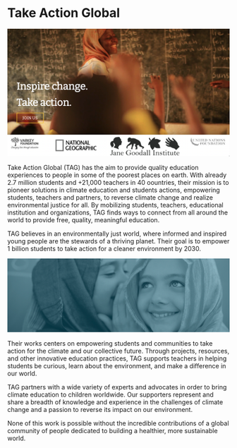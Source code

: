 # Take Action Global

![](img/tag.png)

Take Action Global (TAG) has the aim to provide quality education experiences to people in some of the poorest places on earth. With already 2.7 million students and +21,000 teachers in 40 oountries, their mission is to pioneer solutions in climate education and students actions, empowering students, teachers and partners, to reverse climate change and realize environmental justice for all. By mobilizing students, teachers, educational institution and organizations, TAG finds ways to connect from all around the world to provide free, quality, meaningful education. 

TAG believes in an environmentally just world, where informed and inspired young people are the stewards of a thriving planet. Their goal is to empower 1 billion students to take action for a cleaner environment by 2030.

![](img/children.png)

Their works centers on empowering students and communities to take action for the climate and our collective future. Through projects, resources, and other innovative education practices, TAG supports teachers in helping students be curious, learn about the environment, and make a difference in our world.

TAG partners with a wide variety of experts and advocates in order to bring climate education to children worldwide. Our supporters represent and share a breadth of knowledge and experience in the challenges of climate change and a passion to reverse its impact on our environment.

None of this work is possible without the incredible contributions of a global community of people dedicated to building a healthier, more sustainable world.

